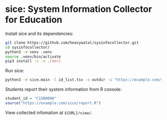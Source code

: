 # sice: System Information Collector for Education

Install sice and its dependencies:
```sh
git clone https://github.com/heavywatal/sysinfocollector.git
cd sysinfocollector/
python3 -m venv .venv
source .venv/bin/activate
pip3 install -v -e .[dev]
```

Run sice:
```sh
python3 -m sice.main -l id_list.tsv -o outdir -u "https://example.com/sice"
```

Students report their system information from R console:
```r
student_id = "C1SB0000"
source("https://example.com/sice/report.R")
```

View collected infomation at `${URL}/view/`.

